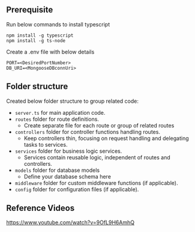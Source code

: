## Prerequisite

Run below commands to install typescript

```shell
npm install -g typescript
npm install -g ts-node
```

Create a .env file with below details

```
PORT=<DesiredPortNumber>
DB_URI=<MongooseDBconnUri>
```

## Folder structure

Created below folder structure to group related code:
* `server.ts` for main application code.
* `routes` folder for route definitions.
  * Create separate file for each route or group of related routes 
* `controllers` folder for controller functions handling routes.
  * Keep controllers thin, focusing on request handling and delegating tasks to services.
* `services` folder for business logic services.
  * Services contain reusable logic, independent of routes and controllers.
* `models` folder for database models 
  * Define your database schema here
* `middleware` folder for custom middleware functions (if applicable).
* `config` folder for configuration files (if applicable).

## Reference Videos
https://www.youtube.com/watch?v=9OfL9H6AmhQ

